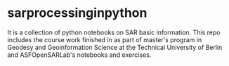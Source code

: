 # sarprocessinginpython
It is a collection of python notebooks on SAR basic information. This repo includes the course work finished in as part of master's program in Geodesy and Geoinformation Science at the Technical University of Berlin and ASFOpenSARLab's notebooks and exercises.
